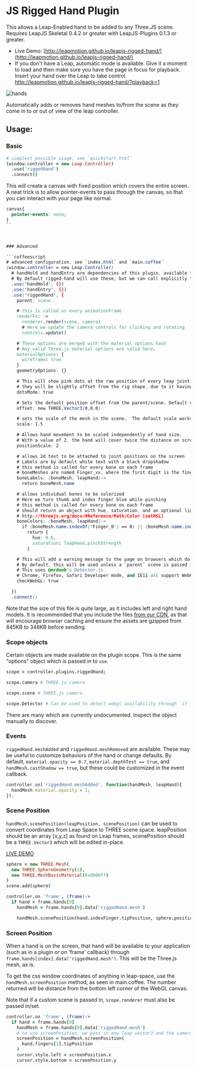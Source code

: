 JS Rigged Hand Plugin
==============

This allows a Leap-Enabled hand to be added to any Three.JS scene.
Requires LeapJS Skeletal 0.4.2 or greater with LeapJS-Plugins 0.1.3 or greater.

 - Live Demo: [http://leapmotion.github.io/leapjs-rigged-hand/](http://leapmotion.github.io/leapjs-rigged-hand/)
 - If you don't have a Leap, automatic mode is available.  Give it a moment to load and then make sure you have the page in focus for playback.  Insert your hand over the Leap to take control http://leapmotion.github.io/leapjs-rigged-hand/?playback=1

![hands](https://f.cloud.github.com/assets/407497/2405446/5e7ee120-aa50-11e3-8ac0-579b316efc04.png)

Automatically adds or removes hand meshes to/from the scene as they come in to or out of view of the leap controller.


## Usage:

### Basic

```coffeescript
# simplest possible usage, see `quickstart.html`
(window.controller = new Leap.Controller)
  .use('riggedHand')
  .connect()
```

This will create a canvas with fixed position which covers the entire screen.  A neat trick is to allow pointer-events to pass through the canvas, so that you can interact with your page like normal.

```css
canvas{
  pointer-events: none;
}
``



### Advanced

```coffeescript
# advanced configuration, see `index.html` and `main.coffee`
(window.controller = new Leap.Controller)
  # handHold and handEntry are dependencies of this plugin, available to the controller through leap-plugins.js
  # By default rigged-hand will use these, but we can call explicitly to provide configuration:
  .use('handHold', {})
  .use('handEntry', {})
  .use('riggedHand', {
    parent: scene

    # this is called on every animationFrame 
    renderFn: ->
      renderer.render(scene, camera)
      # Here we update the camera controls for clicking and rotating
      controls.update()

    # These options are merged with the material options hash
    # Any valid Three.js material options are valid here.
    materialOptions: {
      wireframe: true
    }
    geometryOptions: {}

    # This will show pink dots at the raw position of every leap joint.
    # they will be slightly offset from the rig shape, due to it having slightly different proportions.
    dotsMode: true

    # Sets the default position offset from the parent/scene. Default of new THREE.Vector3(0,-10,0)
    offset: new THREE.Vector3(0,0,0)

    # sets the scale of the mesh in the scene.  The default scale works with a camera of distance ~15.
    scale: 1.5

    # Allows hand movement to be scaled independently of hand size.
    # With a value of 2, the hand will cover twice the distance on screen as it does in the world.
    positionScale: 2

    # allows 2d text to be attached to joint positions on the screen
    # Labels are by default white text with a black dropshadow
    # this method is called for every bone on each frame
    # boneMeshes are named Finger_xx, where the first digit is the finger number, and the second the bone, 0 indexed.
    boneLabels: (boneMesh, leapHand)->
      return boneMesh.name

    # allows individual bones to be colorized
    # Here we turn thumb and index finger blue while pinching
    # this method is called for every bone on each frame
    # should return an object with hue, saturation, and an optional lightness ranging from 0 to 1
    # http://threejs.org/docs/#Reference/Math/Color [setHSL]
    boneColors: (boneMesh, leapHand)->
      if (boneMesh.name.indexOf('Finger_0') == 0) || (boneMesh.name.indexOf('Finger_1') == 0)
        return {
          hue: 0.6,
          saturation: leapHand.pinchStrength
        }

    # This will add a warning message to the page on browsers which do not support WebGL or do not have it enabled.
    # By default, this will be used unless a `parent` scene is passed in.
    # This uses @mrdoob's Detector.js
    # Chrome, Firefox, Safari Developer mode, and IE11 all support WebGL.  http://caniuse.com/webgl
    checkWebGL: true

  })
  .connect()
```

Note that the size of this file is quite large, as it includes left and right hand models.  It is recommended that you
include the files [from our CDN](https://developer.leapmotion.com/leapjs/plugins), as that will encourage browser caching
and ensure the assets are gzipped from 845KB to 348KB before sending.

### Scope objects

Certain objects are made available on the plugin scope.  This is the same "options" object which is passed in to `use`.

```coffeescript
scope = controller.plugins.riggedHand; 

scope.camera # THREE.js camera

scope.scene # THREE.js camera

scope.Detector # Can be used to detect webgl availability through `if !!Detector.webgl`
```

There are many which are currently undocumented.  Inspect the object manually to discover.

### Events

`riggedHand.meshAdded` and `riggedHand.meshRemoved` are available.  These may be useful to customize behaviors of the
hand or change defaults.  By default, `material.opacity == 0.7`, `material.depthTest == true`, and
`handMesh.castShadow == true`, but these could be customized in the event callback.

```javascript
controller.on('riggedHand.meshAdded', function(handMesh, leapHand){
  handMesh.material.opacity = 1;
});
```

### Scene Position

`handMesh.scenePosition(leapPosition, scenePosition)` can be used to convert coordinates from Leap Space to THREE scene space.
leapPosition should be an array [x,y,z] as found on Leap frames, scenePosition should be a `THREE.Vector3` which will be edited in-place.

[LIVE DEMO](http://leapmotion.github.io/leapjs-rigged-hand/?scenePosition=true)


```coffeescript
sphere = new THREE.Mesh(
  new THREE.SphereGeometry(1),
  new THREE.MeshBasicMaterial(0x0000ff)
)
scene.add(sphere)

controller.on 'frame', (frame)->
  if hand = frame.hands[0]
    handMesh = frame.hands[0].data('riggedHand.mesh')

    handMesh.scenePosition(hand.indexFinger.tipPosition, sphere.position)

```


### Screen Position

When a hand is on the screen, that hand will be available to your application (such as in a plugin or on 'frame' callback)
 through `frame.hands[index].data('riggedHand.mesh')`.  This will be the Three.js mesh, as is.

To get the css window coordinates of anything in leap-space, use the `handMesh.screenPosition` method, as seen in
main.coffee.  The number returned will be distance from the bottom left corner of the WebGL canvas.

Note that if a custom scene is passed in, `scope.renderer` must also be passed in/set.

```coffeescript
controller.on 'frame', (frame)->
  if hand = frame.hands[0]
    handMesh = frame.hands[0].data('riggedHand.mesh')
    # to use screenPosition, we pass in any leap vector3 and the camera
    screenPosition = handMesh.screenPosition(
      hand.fingers[1].tipPosition
    )
    cursor.style.left = screenPosition.x
    cursor.style.bottom = screenPosition.y
```
